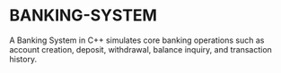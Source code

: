 # BANKING-SYSTEM
A Banking System in C++ simulates core banking operations such as account creation, deposit, withdrawal, balance inquiry, and transaction history.
